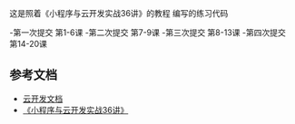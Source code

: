 这是照着《小程序与云开发实战36讲》的教程 编写的练习代码

-第一次提交 第1-6课
-第二次提交 第7-9课
-第三次提交 第8-13课
-第四次提交  第14-20课

## 参考文档

- [云开发文档](https://developers.weixin.qq.com/miniprogram/dev/wxcloud/basis/getting-started.html)
- [《小程序与云开发实战36讲》](https://gitbook.cn/gitchat/column/5b7f5f06a62b70638ef61319?utm_source=csdn_blog)
